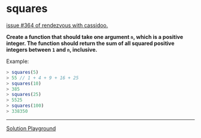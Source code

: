 # squares

[issue #364 of rendezvous with cassidoo.](https://buttondown.email/cassidoo/archive/fff/)

**Create a function that should take one argument `n`, which is a positive integer.
The function should return the sum of all squared positive integers between `1` and `n`, inclusive.**

Example:

```ts
> squares(5)
> 55 // 1 + 4 + 9 + 16 + 25
> squares(10)
> 385
> squares(25)
> 5525
> squares(100)
> 338350

```

---

[Solution Playground](https://tsplay.dev/N7kQRN)
